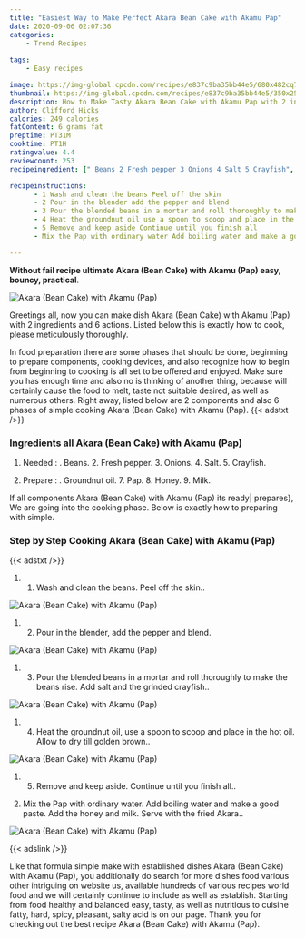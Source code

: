 ```yaml
---
title: "Easiest Way to Make Perfect Akara Bean Cake with Akamu Pap"
date: 2020-09-06 02:07:36
categories:
    - Trend Recipes
    
tags:
    - Easy recipes

image: https://img-global.cpcdn.com/recipes/e837c9ba35bb44e5/680x482cq70/akara-bean-cake-with-akamu-pap-recipe-main-photo.jpg
thumbnail: https://img-global.cpcdn.com/recipes/e837c9ba35bb44e5/350x250cq70/akara-bean-cake-with-akamu-pap-recipe-main-photo.jpg
description: How to Make Tasty Akara Bean Cake with Akamu Pap with 2 ingredients and 6 stages of easy cooking.
author: Clifford Hicks
calories: 249 calories
fatContent: 6 grams fat
preptime: PT31M
cooktime: PT1H
ratingvalue: 4.4
reviewcount: 253
recipeingredient: [" Beans 2 Fresh pepper 3 Onions 4 Salt 5 Crayfish", " Groundnut oil 7 Pap 8 Honey 9 Milk"]

recipeinstructions: 
      - 1 Wash and clean the beans Peel off the skin 
      - 2 Pour in the blender add the pepper and blend 
      - 3 Pour the blended beans in a mortar and roll thoroughly to make the beans rise Add salt and the grinded crayfish 
      - 4 Heat the groundnut oil use a spoon to scoop and place in the hot oil Allow to dry till golden brown 
      - 5 Remove and keep aside Continue until you finish all 
      - Mix the Pap with ordinary water Add boiling water and make a good paste Add the honey and milk Serve with the fried Akara

---
```




**Without fail recipe ultimate Akara (Bean Cake) with Akamu (Pap) easy, bouncy, practical**. 


![Akara (Bean Cake) with Akamu (Pap)](https://img-global.cpcdn.com/recipes/e837c9ba35bb44e5/680x482cq70/akara-bean-cake-with-akamu-pap-recipe-main-photo.jpg "Akara (Bean Cake) with Akamu (Pap)")




Greetings all, now you can make dish Akara (Bean Cake) with Akamu (Pap) with 2 ingredients and 6 actions. Listed below this is exactly how to cook, please meticulously thoroughly.

In food preparation there are some phases that should be done, beginning to prepare components, cooking devices, and also recognize how to begin from beginning to cooking is all set to be offered and enjoyed. Make sure you has enough time and also no is thinking of another thing, because will certainly cause the food to melt, taste not suitable desired, as well as numerous others. Right away, listed below are 2 components and also 6 phases of simple cooking Akara (Bean Cake) with Akamu (Pap).
{{< adstxt />}}

### Ingredients all Akara (Bean Cake) with Akamu (Pap)


1. Needed  : . Beans. 2. Fresh pepper. 3. Onions. 4. Salt. 5. Crayfish.

1. Prepare  : . Groundnut oil. 7. Pap. 8. Honey. 9. Milk.



If all components Akara (Bean Cake) with Akamu (Pap) its ready| prepares}, We are going into the cooking phase. Below is exactly how to preparing with simple.

### Step by Step Cooking Akara (Bean Cake) with Akamu (Pap)

{{< adstxt />}}


1. 1. Wash and clean the beans. Peel off the skin..



![Akara (Bean Cake) with Akamu (Pap)](https://img-global.cpcdn.com/steps/7200948eca17608f/160x128cq70/akara-bean-cake-with-akamu-pap-recipe-step-1-photo.jpg" "Akara (Bean Cake) with Akamu (Pap)")



1. 2. Pour in the blender, add the pepper and blend.



![Akara (Bean Cake) with Akamu (Pap)](https://img-global.cpcdn.com/steps/828554f0958ae7eb/160x128cq70/akara-bean-cake-with-akamu-pap-recipe-step-2-photo.jpg" "Akara (Bean Cake) with Akamu (Pap)")



1. 3. Pour the blended beans in a mortar and roll thoroughly to make the beans rise. Add salt and the grinded crayfish..



![Akara (Bean Cake) with Akamu (Pap)](https://img-global.cpcdn.com/steps/78e5f98cd2a35339/160x128cq70/akara-bean-cake-with-akamu-pap-recipe-step-3-photo.jpg" "Akara (Bean Cake) with Akamu (Pap)")



1. 4. Heat the groundnut oil, use a spoon to scoop and place in the hot oil. Allow to dry till golden brown..



![Akara (Bean Cake) with Akamu (Pap)](https://img-global.cpcdn.com/steps/3a030b97d857c746/160x128cq70/akara-bean-cake-with-akamu-pap-recipe-step-4-photo.jpg" "Akara (Bean Cake) with Akamu (Pap)")



1. 5. Remove and keep aside. Continue until you finish all..



1. Mix the Pap with ordinary water. Add boiling water and make a good paste. Add the honey and milk. Serve with the fried Akara..



![Akara (Bean Cake) with Akamu (Pap)](https://img-global.cpcdn.com/steps/df14780ac5c922e3/160x128cq70/akara-bean-cake-with-akamu-pap-recipe-step-6-photo.jpg" "Akara (Bean Cake) with Akamu (Pap)")





{{< adslink />}}

Like that formula simple make with established dishes Akara (Bean Cake) with Akamu (Pap), you additionally do search for more dishes food various other intriguing on website us, available hundreds of various recipes world food and we will certainly continue to include as well as establish. Starting from food healthy and balanced easy, tasty, as well as nutritious to cuisine fatty, hard, spicy, pleasant, salty acid is on our page. Thank you for checking out the best recipe Akara (Bean Cake) with Akamu (Pap).
